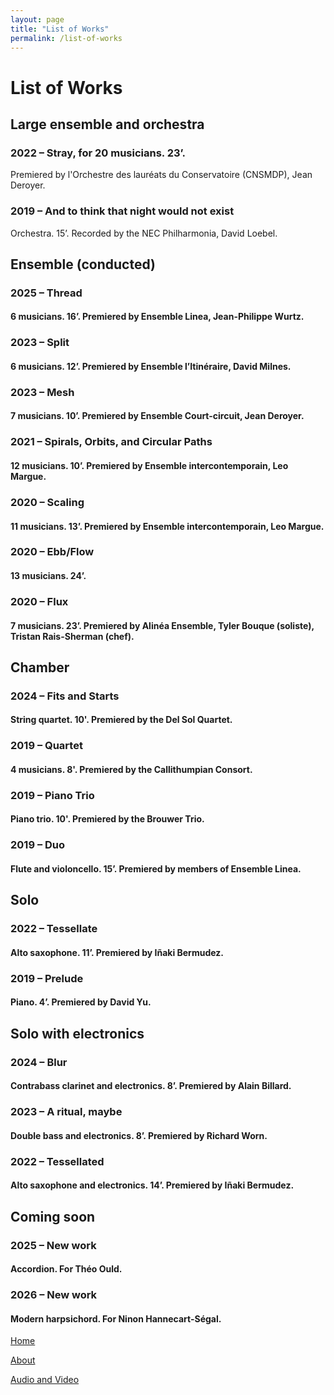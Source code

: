 ```yaml
---
layout: page
title: "List of Works"
permalink: /list-of-works
---
```

# List of Works

## Large ensemble and orchestra

### 2022 – Stray, for 20 musicians. 23’. 

  Premiered by l'Orchestre des lauréats du Conservatoire (CNSMDP), Jean Deroyer.

### 2019 – And to think that night would not exist

  Orchestra. 15’. Recorded by the NEC Philharmonia, David Loebel.

## Ensemble (conducted)

### 2025 – Thread

  #### 6 musicians. 16’. Premiered by Ensemble Linea, Jean-Philippe Wurtz.

### 2023 – Split

  #### 6 musicians. 12’. Premiered by Ensemble l’Itinéraire, David Milnes.

### 2023 – Mesh

  #### 7 musicians. 10’. Premiered by Ensemble Court-circuit, Jean Deroyer.

### 2021 – Spirals, Orbits, and Circular Paths

  #### 12 musicians. 10’. Premiered by Ensemble intercontemporain, Leo Margue.

### 2020 – Scaling

  #### 11 musicians. 13’. Premiered by Ensemble intercontemporain, Leo Margue.

### 2020 – Ebb/Flow

  #### 13 musicians. 24’.

### 2020 – Flux

  #### 7 musicians. 23’. Premiered by Alinéa Ensemble, Tyler Bouque (soliste), Tristan Rais-Sherman (chef).

## Chamber

### 2024 – Fits and Starts

  #### String quartet. 10'. Premiered by the Del Sol Quartet.

### 2019 – Quartet

  #### 4 musicians. 8'. Premiered by the Callithumpian Consort.

### 2019 – Piano Trio

  #### Piano trio. 10'.  Premiered by the Brouwer Trio.

### 2019 – Duo

  #### Flute and violoncello. 15’. Premiered by members of Ensemble Linea.

## Solo

### 2022 – Tessellate

  #### Alto saxophone. 11’. Premiered by Iñaki Bermudez.

### 2019 – Prelude

  #### Piano. 4’. Premiered by David Yu.

## Solo with electronics

### 2024 – Blur

  #### Contrabass clarinet and electronics. 8’. Premiered by Alain Billard.

### 2023 – A ritual, maybe

  #### Double bass and electronics. 8’. Premiered by Richard Worn.

### 2022 – Tessellated

  #### Alto saxophone and electronics. 14’. Premiered by Iñaki Bermudez.

## Coming soon

### 2025 – New work

  #### Accordion. For Théo Ould.

### 2026 – New work

  #### Modern harpsichord. For Ninon Hannecart-Ségal.

[Home](/)

[About](/about)

[Audio and Video](/audio-and-video)
